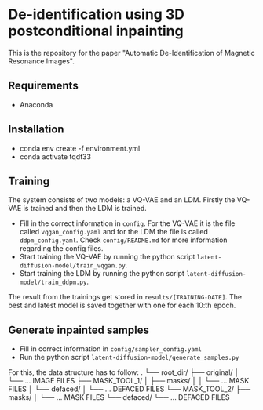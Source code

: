 # De-identification using 3D postconditional inpainting

This is the repository for the paper "Automatic De-Identification of Magnetic Resonance Images".

## Requirements

- Anaconda

## Installation

- conda env create -f environment.yml
- conda activate tqdt33

## Training

The system consists of two models: a VQ-VAE and an LDM. Firstly the VQ-VAE is trained and then the LDM is trained.

- Fill in the correct information in `config`. For the VQ-VAE it is the file called `vqgan_config.yaml` and for the LDM
the file is called `ddpm_config.yaml`. Check `config/README.md` for more information regarding the config files.
- Start training the VQ-VAE by running the python script `latent-diffusion-model/train_vqgan.py`.
- Start training the LDM by running the python script `latent-diffusion-model/train_ddpm.py`.

The result from the trainings get stored in `results/[TRAINING-DATE]`. The best and latest model is saved together with
one for each 10:th epoch. 

## Generate inpainted samples

- Fill in correct information in `config/sampler_config.yaml`
- Run the python script `latent-diffusion-model/generate_samples.py`

For this, the data structure has to follow:
.
└── root_dir/
    ├── original/
    │   └── ... IMAGE FILES
    ├── MASK_TOOL_1/
    │   ├── masks/
    │   │   └── ... MASK FILES
    │   └── defaced/
    │       └── ... DEFACED FILES
    └── MASK_TOOL_2/
        ├── masks/
        │   └── ... MASK FILES
        └── defaced/
            └── ... DEFACED FILES
